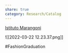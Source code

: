 ```yaml
---
share: true
category: Research/Catalog
---
```


[Istituto Marangoni](https://www.istitutomarangoni.com/en)

![[2022-03-22 12.23.37.png]]

#FashionGraduation